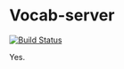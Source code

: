 # Vocab-server

[![Build Status](https://ci.mawoka.eu.org/api/badges/Mawoka/vocab-server/status.svg)](https://ci.mawoka.eu.org/Mawoka/vocab-server)

Yes.
